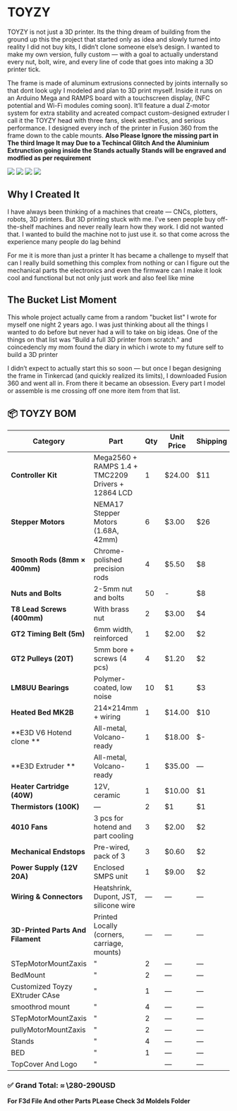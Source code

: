 # TOYZY
TOYZY is not just a 3D printer. Its the thing dream of building from the ground up this the  project that started only as idea and slowly turned into reality I did not buy kits, I didn’t clone someone else’s design. I wanted to make my own version, fully custom — with a goal to actually understand every nut, bolt, wire, and every line of code that goes into making a 3D printer tick.

The frame is made of aluminum extrusions connected by joints internally so that dont look ugly I modeled and plan to 3D print myself. Inside it runs on an Arduino Mega and RAMPS board with a touchscreen display, (NFC potential and Wi-Fi modules coming soon). It’ll feature a dual Z-motor system for extra stability and acreated compact custom-designed extruder I call it the TOYZY head with three fans, sleek aesthetics, and serious performance. I designed every inch of the printer in Fusion 360 from the frame down to the cable mounts. 
**Also Please Ignore the missing part in The third Image It may Due to a Techincal Glitch And the Aluminium Extrunction going inside the Stands actually Stands will be engraved and modfied as per requirement**

![](https://github.com/Armaan240/TOYZY1/blob/main/IMAGES/Screenshot%20(133).png)
![](https://github.com/Armaan240/TOYZY1/blob/main/IMAGES/Screenshot%20(63).png)
![](https://github.com/Armaan240/TOYZY1/blob/main/IMAGES/Screenshot%20(64).png)
![](https://github.com/Armaan240/TOYZY1/blob/main/IMAGES/Screenshot%20(132).png)
## Why I Created It
I have always been thinking of a machines that create — CNCs, plotters, robots, 3D printers. But 3D printing stuck with me. I’ve seen people buy off-the-shelf machines and never really learn how they work. I did not wanted that. I wanted to build the machine not to just use it. so that come across the experience many people do lag behind

For me it is more than just a printer It has became a challenge to myself that can I really build something this complex from nothing or can I figure out the mechanical parts the electronics and even the firmware can I make it look cool and functional but not only just work and also feel like mine

## The Bucket List Moment
This whole project actually came from a random "bucket list" I wrote for myself one night 2 years ago. I was just thinking about all the things I wanted to do before but never had a will to take on big ideas. One of the things on that list was “Build a full 3D printer from scratch." and coincedencly my mom found the diary in which i wrote to my future self to build a 3D printer

I didn’t expect to actually start this so soon — but once I began designing the frame in Tinkercad (and quickly realized its limits), I downloaded Fusion 360 and went all in. From there it became an obsession. Every part I model or assemble is me crossing off one more item from that list.

## 📦 TOYZY BOM

| Category                      | Part                                                  | Qty | Unit Price | Shipping | Total       | Link                                                                |
| ----------------------------- | ----------------------------------------------------- | --- | ---------- | -------- | ----------- | ------------------------------------------------------------------- |
| **Controller Kit**            | Mega2560 + RAMPS 1.4 + TMC2209 Drivers + 12864 LCD    | 1   | \$24.00    | \$11      | **\$35.00** | [Buy LInk](https://www.alibaba.com/product-detail/SeekEC-CNC-3D-Printer-Kit-with_1600800203589.html?spm=a2700.galleryofferlist.normal_offer.d_title.2e5d13a0pZEiPm) |
| **Stepper Motors**            | NEMA17 Stepper Motors (1.68A, 42mm)                   | 6   | \$3.00     | \$26    | **\$42.00** | [Buy LInk](https://www.alibaba.com/product-detail/SUMTOR-NEMA-17-Stpper-Motor-42HS4013A4CE_62423940277.html?spm=a2700.details.you_may_like.1.78975071uLiSXz)   |
| **Smooth Rods (8mm × 400mm)** | Chrome-polished precision rods                        | 4   | \$5.50     | \$8      | **\$30.00** | Sourced Locally |
| **Nuts and Bolts** | 2-5mm nut and bolts                      | 50   | -    | \$8      | $5 | Sourced Locally |
| **T8 Lead Screws (400mm)**    | With brass nut                                        | 2   | \$3.00     | \$4      | **\$7.00** | [Buy LInk](https://robu.in/product/400mm-trapezoidal-lead-screw-8mm-thread-2mm-pitch-lead-screw-copper-nut/) |
| **GT2 Timing Belt (5m)**      | 6mm width, reinforced                                 | 1   | \$2.00     | \$2      | **\$4.00**  | [Buy LInk](https://www.amazon.in/Robodo-Electronics-PR60-Timing-Printer/dp/B07881N24Q/ref=pd_lpo_d_sccl_1/260-1406153-5055739?pd_rd_w=kLomu&content-id=amzn1.sym.e0c8139c-1aa1-443c-af8a-145a0481f27c&pf_rd_p=e0c8139c-1aa1-443c-af8a-145a0481f27c&pf_rd_r=9J2S7Y3Y0BJTNWSVJ5R4&pd_rd_wg=pJWLU&pd_rd_r=c4c8056b-44a0-4ad3-ac54-c72ab070c158&pd_rd_i=B07881N24Q&psc=1) |
| **GT2 Pulleys (20T)**         | 5mm bore + screws (4 pcs)                             | 4   | \$1.20     | \$2      | **\$6.80**  | [Buy LInk](https://www.flipkart.com/serplex-gt2-pulley-20-teeth-5mm-bore-6mm-width-20t-timing-belt-wheel-aluminum-fitting-connector/p/itm7c58dc564cab2?pid=TDIH2FU4YKUJ8EDH&lid=LSTTDIH2FU4YKUJ8EDHBMAUTT&marketplace=FLIPKART&cmpid=content_three-d-printer-accessories_8965229628_gmc) |
| **LM8UU Bearings**            | Polymer-coated, low noise                             | 10  | \$1     | \$3      | **\$13.00** | [Buy LInk](https://onlineshop.goldenbearingcompany.com/product/lm8uu-8-mm-linear-motion-bearing/?srsltid=AfmBOopL2a7UoDKKg_wbQwxKIWUuEnq-lPPzE1W3I5xxOSaSDe6bE0YX) |
| **Heated Bed MK2B**           | 214×214mm + wiring                                    | 1   | \$14.00    | \$10      | **\$24.00** | [Buy LInk](https://www.alibaba.com/product-detail/235x235mm-200W-24V-Silicone-Heated-Bed_1600133444717.html?spm=a2700.galleryofferlist.normal_offer.d_title.3af113a01s24GU) |
| **E3D V6 Hotend clone **     | All-metal, Volcano-ready                              | 1   | \$18.00    | \$-      | **\$10.00** | [Buy LInk](https://www.amazon.in/Robodo-Electronics-PR46-J-Head-Extruder/dp/B0787KN8BC) |
| **E3D Extruder **     | All-metal, Volcano-ready                              | 1   | \$35.00    |  —     | **\$35.00** | [Buy LInk](https://robu.in/product/e3d-titan-extruder-direct-drive-1-75mm/?gad_source=1&gad_campaignid=17427803012&gbraid=0AAAAADvLFWf3c0f90Vj42PDMoCQ2ah0Z5&gclid=Cj0KCQjw64jDBhDXARIsABkk8J5PemK91RqrIu1bteplkHbeO1IMpQpk6aNlHuobJ0plAKiYbrV38TEaAh8bEALw_wcB) |
| **Heater Cartridge (40W)**    | 12V, ceramic                                          | 1   | \$10.00     | \$1      | **\$11.00**  | [Buy LInk](https://robu.in/product/original-prusa-hotend-heater-cartridge-e3d-24v-40w-mini/?gad_source=1&gad_campaignid=17427803012&gbraid=0AAAAADvLFWf3c0f90Vj42PDMoCQ2ah0Z5&gclid=Cj0KCQjw64jDBhDXARIsABkk8J6UiFKhN4J44pee42mYhR8kFP99nFmTabaENmFLMH_NnWUAFyBuvmYaAv-1EALw_wcB)    |
| **Thermistors (100K)**        | —                                          | 2  | \$1     | \$1      | **\$3**  | [Buy LInk](https://robu.in/product/original-prusa-hotend-heater-cartridge-e3d-24v-40w-mini/?gad_source=1&gad_campaignid=17427803012&gbraid=0AAAAADvLFWf3c0f90Vj42PDMoCQ2ah0Z5&gclid=Cj0KCQjw64jDBhDXARIsABkk8J6UiFKhN4J44pee42mYhR8kFP99nFmTabaENmFLMH_NnWUAFyBuvmYaAv-1EALw_wcB) |
| **4010 Fans**          | 3 pcs for hotend and part cooling                     | 3   | \$2.00     | \$2      | **\$8.00**  | [Buy LInk](https://www.amazon.in/12V-4010-Cooling-Fan-Printer/dp/B09PBW1WCC?th=1) |
| **Mechanical Endstops**       | Pre-wired, pack of 3                                  | 3   | \$0.60     | \$2      | **\$3.80**  | [Buy LInk](https://robu.in/product/cnc-3d-printer-mech-endstop-switch/) |
| **Power Supply (12V 20A)**    | Enclosed SMPS unit                                    | 1   | \$9.00    | \$2    | **\$11.00** | [Buy LInk](https://ebhoot.in/shop-2/power-supply/smps/12v-20a-240watt-smps-dc-metal-power-supply-with-cooling-fan/?srsltid=AfmBOoq04yXPv75jBKuhN5sjb6Wn0EWkAjI5LJw3URiWQbs1_voczo8OKbE) |
| **Wiring & Connectors**       | Heatshrink, Dupont, JST, silicone wire                | —   | —          | —        | **\$12.00** |Sourced Locally                                                                   |
| **3D-Printed Parts And Filament**          | Printed Locally (corners, carriage, mounts) | —   | —          | —        | **\$12.00** | https://amzn.in/d/5VhkDte      |                     —                                 | 2  |  — | —      | —   | |
| STepMotorMountZaxis       | "                                       | 2  |  —    |  —      |  —  |  — |
| BedMount       | "                                       | 2  |  —    |  —      |  —  |  — |
| Customized Toyzy EXtruder CAse       | "                                       | 1  |  —    |  —      |  —  |  — |
| smoothrod mount       | "                                       | 4  |  —    |  —      |  —  |  — |
| STepMotorMountZaxis       | "                                       | 2  |  —    |  —      |  —  |  — |
| pullyMotorMountZaxis       | "                                       | 2  |  —    |  —      |  —  |  — |
| Stands       | "                                       | 4  |  —    |  —      |  —  |  — |
| BED      | "                                       | 1 |  —    |  —      |  —  |  — |
| TopCover And Logo      | "                                       |  |  —    |  —      |  —  |  — |

### ✅ **Grand Total: ≈ \280-290USD**

**For F3d File And other Parts PLease Check 3d Moldels Folder**
